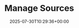 ---
title: Manage Sources
menutitle: Manage Sources
seotitle: Manage Sources in Gatling Enterprise
description: Learn how to manage sources in Gatling Enterprise.
lead: Manage Sources in Gatling Enterprise.
date: 2025-07-30T10:29:36+00:00
ordering:
  - intro
  - package-conf
  - package-gen
  - git-repository
  - configuration-as-code
---